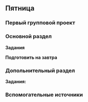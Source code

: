 ## Пятница


### Первый групповой проект

### Основной раздел


**Задания**


**Подготовить на завтра**


### Допольнительный раздел

**Задания:**


### Вспомогательные источники
